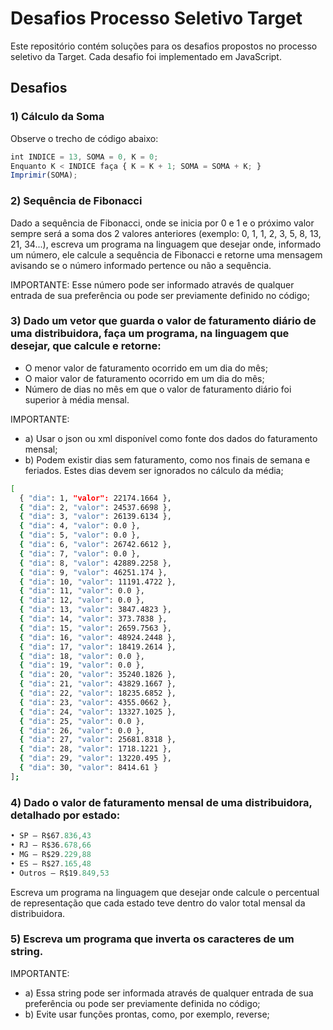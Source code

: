 # Desafios Processo Seletivo Target

Este repositório contém soluções para os desafios propostos no processo seletivo da Target. Cada desafio foi implementado em JavaScript.

## Desafios

### 1) Cálculo da Soma

Observe o trecho de código abaixo:

```js
int INDICE = 13, SOMA = 0, K = 0;
Enquanto K < INDICE faça { K = K + 1; SOMA = SOMA + K; }
Imprimir(SOMA);
```
### 2) Sequência de Fibonacci

Dado a sequência de Fibonacci, onde se inicia por 0 e 1 e o próximo valor sempre será a soma dos 2 valores anteriores (exemplo: 0, 1, 1, 2, 3, 5, 8, 13, 21, 34...), escreva um programa na linguagem que desejar onde, informado um número, ele calcule a sequência de Fibonacci e retorne uma mensagem avisando se o número informado pertence ou não a sequência.

IMPORTANTE: Esse número pode ser informado através de qualquer entrada de sua preferência ou pode ser previamente definido no código;

### 3) Dado um vetor que guarda o valor de faturamento diário de uma distribuidora, faça um programa, na linguagem que desejar, que calcule e retorne:
- O menor valor de faturamento ocorrido em um dia do mês;
- O maior valor de faturamento ocorrido em um dia do mês;
- Número de dias no mês em que o valor de faturamento diário foi superior à média mensal.

IMPORTANTE:
 - a) Usar o json ou xml disponível como fonte dos dados do faturamento mensal;
 - b) Podem existir dias sem faturamento, como nos finais de semana e feriados. Estes dias devem ser ignorados no cálculo da média;

```bash
[
  { "dia": 1, "valor": 22174.1664 },
  { "dia": 2, "valor": 24537.6698 },
  { "dia": 3, "valor": 26139.6134 },
  { "dia": 4, "valor": 0.0 },
  { "dia": 5, "valor": 0.0 },
  { "dia": 6, "valor": 26742.6612 },
  { "dia": 7, "valor": 0.0 },
  { "dia": 8, "valor": 42889.2258 },
  { "dia": 9, "valor": 46251.174 },
  { "dia": 10, "valor": 11191.4722 },
  { "dia": 11, "valor": 0.0 },
  { "dia": 12, "valor": 0.0 },
  { "dia": 13, "valor": 3847.4823 },
  { "dia": 14, "valor": 373.7838 },
  { "dia": 15, "valor": 2659.7563 },
  { "dia": 16, "valor": 48924.2448 },
  { "dia": 17, "valor": 18419.2614 },
  { "dia": 18, "valor": 0.0 },
  { "dia": 19, "valor": 0.0 },
  { "dia": 20, "valor": 35240.1826 },
  { "dia": 21, "valor": 43829.1667 },
  { "dia": 22, "valor": 18235.6852 },
  { "dia": 23, "valor": 4355.0662 },
  { "dia": 24, "valor": 13327.1025 },
  { "dia": 25, "valor": 0.0 },
  { "dia": 26, "valor": 0.0 },
  { "dia": 27, "valor": 25681.8318 },
  { "dia": 28, "valor": 1718.1221 },
  { "dia": 29, "valor": 13220.495 },
  { "dia": 30, "valor": 8414.61 }
];

```

### 4) Dado o valor de faturamento mensal de uma distribuidora, detalhado por estado:

```js
• SP – R$67.836,43
• RJ – R$36.678,66
• MG – R$29.229,88
• ES – R$27.165,48
• Outros – R$19.849,53
```

Escreva um programa na linguagem que desejar onde calcule o percentual de representação que cada estado teve dentro do valor total mensal da distribuidora.  

### 5) Escreva um programa que inverta os caracteres de um string.

IMPORTANTE:
 - a) Essa string pode ser informada através de qualquer entrada de sua preferência ou pode ser previamente definida no código;
 - b) Evite usar funções prontas, como, por exemplo, reverse;


